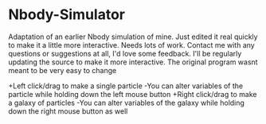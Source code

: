 # Nbody-Simulator
Adaptation of an earlier Nbody simulation of mine. Just edited it real quickly to make it a little more interactive. Needs lots of work. Contact me with any questions or suggestions at all, I'd love some feedback. I'll be regularly updating the source to make it more interactive. The original program wasnt meant to be very easy to change

+Left click/drag to make a single particle
  -You can alter variables of the particle while holding down the left mouse button
+Right click/drag to make a galaxy of particles
  -You can alter variables of the galaxy while holding down the right mouse button as well
